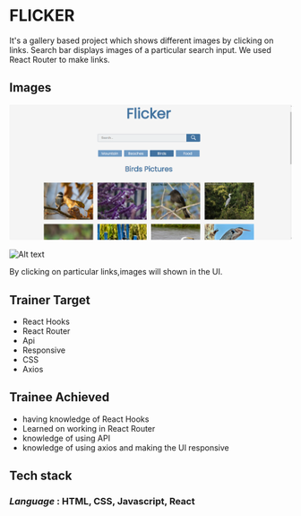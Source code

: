 # **FLICKER** #

It's a gallery based project which shows different images by clicking on links. Search bar displays images of a particular search input. We used React Router to make links.

## Images ##
![Alt text](F1.jpeg)

![Alt text](../../../../../../../C:/Users/Celestial/Documents/React%20practice/FLICKER/my-app/F2.jpeg)

By clicking on particular links,images will shown in the UI.

## Trainer Target
- React Hooks
- React Router
- Api
- Responsive
- CSS
- Axios

## Trainee Achieved
- having knowledge of React Hooks
- Learned on working in React Router
- knowledge of using API
- knowledge of using axios and making the UI responsive

## Tech stack
### _Language_ : HTML, CSS, Javascript, React